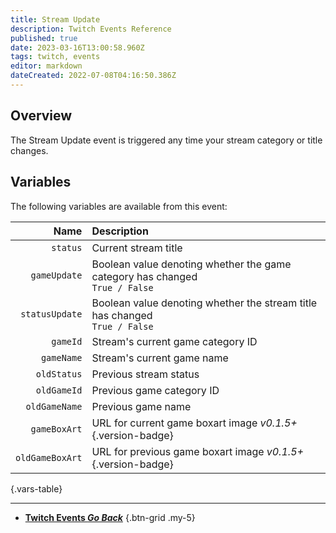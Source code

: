 ```yaml
---
title: Stream Update
description: Twitch Events Reference
published: true
date: 2023-03-16T13:00:58.960Z
tags: twitch, events
editor: markdown
dateCreated: 2022-07-08T04:16:50.386Z
---
```


## Overview
The Stream Update event is triggered any time your stream category or title changes.

## Variables
The following variables are available from this event:

Name | Description
----:|:------------
`status` | Current stream title
`gameUpdate` | Boolean value denoting whether the game category has changed <br> `True / False`
`statusUpdate` | Boolean value denoting whether the stream title has changed <br> `True / False`
`gameId` | Stream's current game category ID
`gameName` | Stream's current game name
`oldStatus` | Previous stream status
`oldGameId` | Previous game category ID
`oldGameName` | Previous game name
`gameBoxArt` | URL for current game boxart image *v0.1.5+*{.version-badge}
`oldGameBoxArt` | URL for previous game boxart image *v0.1.5+*{.version-badge}
{.vars-table}

---

- [<i class="mdi mdi-chevron-left"></i>**Twitch Events *Go Back***](/Platforms/Twitch/Events)
{.btn-grid .my-5}